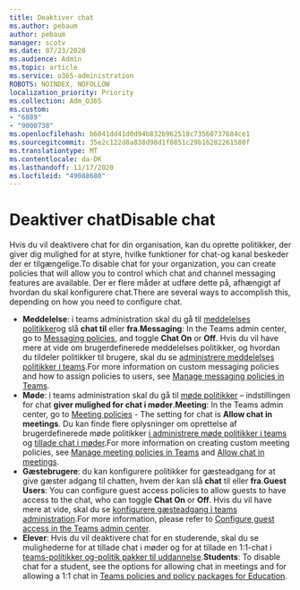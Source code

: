 ```yaml
---
title: Deaktiver chat
ms.author: pebaum
author: pebaum
manager: scotv
ms.date: 07/23/2020
ms.audience: Admin
ms.topic: article
ms.service: o365-administration
ROBOTS: NOINDEX, NOFOLLOW
localization_priority: Priority
ms.collection: Adm_O365
ms.custom:
- "6889"
- "9000738"
ms.openlocfilehash: b6041dd41d0d94b832b962518c73560737684ce1
ms.sourcegitcommit: 35e2c122d8a838d98d1f0851c29b16282261580f
ms.translationtype: MT
ms.contentlocale: da-DK
ms.lasthandoff: 11/17/2020
ms.locfileid: "49088680"
---
```

# <a name="disable-chat"></a><span data-ttu-id="29889-102">Deaktiver chat</span><span class="sxs-lookup"><span data-stu-id="29889-102">Disable chat</span></span>

<span data-ttu-id="29889-103">Hvis du vil deaktivere chat for din organisation, kan du oprette politikker, der giver dig mulighed for at styre, hvilke funktioner for chat-og kanal beskeder der er tilgængelige.</span><span class="sxs-lookup"><span data-stu-id="29889-103">To disable chat for your organization, you can create policies that will allow you to control which chat and channel messaging features are available.</span></span> <span data-ttu-id="29889-104">Der er flere måder at udføre dette på, afhængigt af hvordan du skal konfigurere chat.</span><span class="sxs-lookup"><span data-stu-id="29889-104">There are several ways to accomplish this, depending on how you need to configure chat.</span></span>

- <span data-ttu-id="29889-105">**Meddelelse**: i teams administration skal du gå til [meddelelses politikker](https://admin.teams.microsoft.com/)og slå **chat til** eller **fra**.</span><span class="sxs-lookup"><span data-stu-id="29889-105">**Messaging**: In the Teams admin center,  go to [Messaging policies](https://admin.teams.microsoft.com/), and toggle **Chat On** or **Off**.</span></span> <span data-ttu-id="29889-106">Hvis du vil have mere at vide om brugerdefinerede meddelelses politikker, og hvordan du tildeler politikker til brugere, skal du se [administrere meddelelses politikker i teams](https://docs.microsoft.com/microsoftteams/messaging-policies-in-teams).</span><span class="sxs-lookup"><span data-stu-id="29889-106">For more information on custom messaging policies and how to assign policies to users, see [Manage messaging policies in Teams](https://docs.microsoft.com/microsoftteams/messaging-policies-in-teams).</span></span>
- <span data-ttu-id="29889-107">**Møde**: i teams administration skal du gå til [møde politikker](https://admin.teams.microsoft.com/) – indstillingen for chat **giver mulighed for chat i møder**.</span><span class="sxs-lookup"><span data-stu-id="29889-107">**Meeting**: In the Teams admin center, go to [Meeting policies](https://admin.teams.microsoft.com/) - The setting for chat is **Allow chat in meetings**.</span></span> <span data-ttu-id="29889-108">Du kan finde flere oplysninger om oprettelse af brugerdefinerede møde politikker [i administrere møde politikker i teams](https://docs.microsoft.com/microsoftteams/meeting-policies-in-teams) og [tillade chat i møder](https://docs.microsoft.com/microsoftteams/meeting-policies-in-teams#allow-chat-in-meetings).</span><span class="sxs-lookup"><span data-stu-id="29889-108">For more information on creating custom meeting policies, see [Manage meeting policies in Teams](https://docs.microsoft.com/microsoftteams/meeting-policies-in-teams) and [Allow chat in meetings](https://docs.microsoft.com/microsoftteams/meeting-policies-in-teams#allow-chat-in-meetings).</span></span>
- <span data-ttu-id="29889-109">**Gæstebrugere**: du kan konfigurere politikker for gæsteadgang for at give gæster adgang til chatten, hvem der kan slå **chat** til eller **fra**.</span><span class="sxs-lookup"><span data-stu-id="29889-109">**Guest Users**: You can configure guest access policies to allow guests to have access to the chat, who can toggle **Chat On** or **Off**.</span></span> <span data-ttu-id="29889-110">Hvis du vil have mere at vide, skal du se [konfigurere gæsteadgang i teams administration](https://docs.microsoft.com/microsoftteams/set-up-guests#configure-guest-access-in-the-teams-admin-center).</span><span class="sxs-lookup"><span data-stu-id="29889-110">For more information, please refer to [Configure guest access in the Teams admin center](https://docs.microsoft.com/microsoftteams/set-up-guests#configure-guest-access-in-the-teams-admin-center).</span></span>
- <span data-ttu-id="29889-111">**Elever**: Hvis du vil deaktivere chat for en studerende, skal du se mulighederne for at tillade chat i møder og for at tillade en 1:1-chat i [teams-politikker og-politik pakker til uddannelse](https://docs.microsoft.com/microsoftteams/policy-packages-edu).</span><span class="sxs-lookup"><span data-stu-id="29889-111">**Students**: To disable chat for a student, see the options for allowing chat in meetings and for allowing a 1:1 chat in [Teams policies and policy packages for Education](https://docs.microsoft.com/microsoftteams/policy-packages-edu).</span></span>





